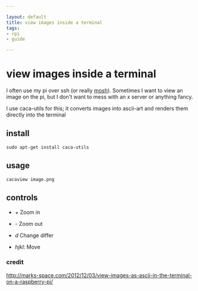 ```yaml
---

layout: default
title: view images inside a terminal
tags: 
- rpi
- guide

---
```



# view images inside a terminal

I often use my pi over ssh (or really [mosh](/mosh-tmux)). Sometimes I want to view an image on the pi, but I don't want to mess with an x server or anything fancy. 

I use caca-utils for this; it converts images into ascii-art and renders them directly into the terminal

## install

	sudo apt-get install caca-utils

## usage

	cacaview image.png

## controls

*	*+* Zoom in

*	*-* Zoom out

*	*d* Change differ

*	*hjkl*: Move

### credit

http://marks-space.com/2012/12/03/view-images-as-ascii-in-the-terminal-on-a-raspberry-pi/